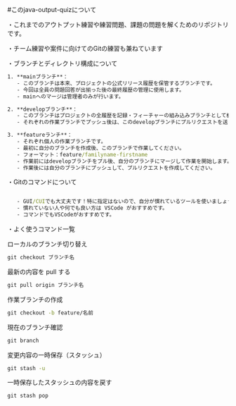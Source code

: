 #このjava-output-quizについて

・これまでのアウトプット練習や練習問題、課題の問題を解くためのリポジトリです。

・チーム練習や案件に向けてのGitの練習も兼ねています

・ブランチとディレクトリ構成について
```cmd
1. **mainブランチ**：
   - このブランチは本来、プロジェクトの公式リリース履歴を保管するブランチです。
   - 今回は全員の問題回答が出揃った後の最終履歴の管理に使用します。
   - mainへのマージは管理者のみが行います。

2. **developブランチ**：
   - このブランチはプロジェクトの全履歴を記録・フィーチャーの組み込みブランチとして機能します
   - それぞれの作業ブランチでプッシュ後は、このdevelopブランチにプルリクエストを送ります。

3. **featureランチ**：
   - それぞれ個人の作業ブランチです。
   - 最初に自分のブランチを作成後、このブランチで作業してください。
   - フォーマット：feature/familyname-firstname
   - 作業前にはdevelopブランチをプル後、自分のブランチにマージして作業を開始します。
   - 作業後には自分のブランチにプッシュして、プルリクエストを作成してください。
   ```


・Gitのコマンドについて
```cmd

   - GUI/CUIでも大丈夫です！特に指定はないので、自分が慣れているツールを使いましょう！
   - 慣れていない人や何でも良い方は VSCode がおすすめです。
   - コマンドでもVSCodeがおすすめです。
```


・よく使うコマンド一覧

ローカルのブランチ切り替え
```cmd
git checkout ブランチ名
```

最新の内容を pull する
```cmd
git pull origin ブランチ名
```

作業ブランチの作成
```cmd
git checkout -b feature/名前
```

現在のブランチ確認
```cmd
git branch
```

変更内容の一時保存（スタッシュ）
```cmd
git stash -u
```

一時保存したスタッシュの内容を戻す
```cmd
git stash pop
```